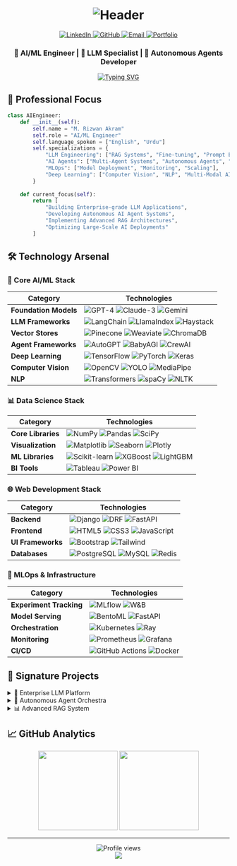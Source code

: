 # <div align="center">![Header](https://capsule-render.vercel.app/api?type=waving&color=gradient&height=200&section=header&text=M.%20Rizwan%20Akram&fontSize=60&animation=fadeIn)</div>

<div align="center">
  <a href="https://www.linkedin.com/in/m-rizwan-akram-8795b7216">
    <img src="https://img.shields.io/badge/LinkedIn-0077B5?style=for-the-badge&logo=linkedin&logoColor=white" alt="LinkedIn"/>
  </a>
  <a href="https://github.com/mrizwanakram">
    <img src="https://img.shields.io/badge/GitHub-100000?style=for-the-badge&logo=github&logoColor=white" alt="GitHub"/>
  </a>
  <a href="mailto:mrizwanoffical786.com">
    <img src="https://img.shields.io/badge/Email-D14836?style=for-the-badge&logo=gmail&logoColor=white" alt="Email"/>
  </a>
  <a href="https://mrizwanakram.github.io/Potfolio.io/">
    <img src="https://img.shields.io/badge/Portfolio-00A98F?style=for-the-badge&logo=About.me&logoColor=white" alt="Portfolio"/>
  </a>
</div>

<div align="center">
  <h3>🤖 AI/ML Engineer | 🚀 LLM Specialist | 🌟 Autonomous Agents Developer</h3>
  
  [![Typing SVG](https://readme-typing-svg.herokuapp.com?font=Fira+Code&pause=1000&color=00FF00&center=true&vCenter=true&width=435&lines=Building+Next-Gen+AI+Systems;Crafting+Autonomous+Agents;Optimizing+LLM+Applications;Pushing+AI+Boundaries)](https://git.io/typing-svg)
</div>

## 🎯 Professional Focus

```python
class AIEngineer:
    def __init__(self):
        self.name = "M. Rizwan Akram"
        self.role = "AI/ML Engineer"
        self.language_spoken = ["English", "Urdu"]
        self.specializations = {
            "LLM Engineering": ["RAG Systems", "Fine-tuning", "Prompt Engineering"],
            "AI Agents": ["Multi-Agent Systems", "Autonomous Agents", "Agent Orchestration"],
            "MLOps": ["Model Deployment", "Monitoring", "Scaling"],
            "Deep Learning": ["Computer Vision", "NLP", "Multi-Modal AI"]
        }
    
    def current_focus(self):
        return [
            "Building Enterprise-grade LLM Applications",
            "Developing Autonomous AI Agent Systems",
            "Implementing Advanced RAG Architectures",
            "Optimizing Large-Scale AI Deployments"
        ]

```

## 🛠️ Technology Arsenal

### 🧠 Core AI/ML Stack
<div align="center">

| Category | Technologies |
|----------|-------------|
| **Foundation Models** | ![GPT-4](https://img.shields.io/badge/GPT--4-000000?style=flat-square&logo=openai) ![Claude-3](https://img.shields.io/badge/Claude--3-7B68EE?style=flat-square&logo=anthropic) ![Gemini](https://img.shields.io/badge/Gemini-4285F4?style=flat-square&logo=google) |
| **LLM Frameworks** | ![LangChain](https://img.shields.io/badge/LangChain-339933?style=flat-square) ![LlamaIndex](https://img.shields.io/badge/LlamaIndex-FF4F64?style=flat-square) ![Haystack](https://img.shields.io/badge/Haystack-0081CB?style=flat-square) |
| **Vector Stores** | ![Pinecone](https://img.shields.io/badge/Pinecone-000000?style=flat-square) ![Weaviate](https://img.shields.io/badge/Weaviate-FF6B6B?style=flat-square) ![ChromaDB](https://img.shields.io/badge/ChromaDB-663399?style=flat-square) |
| **Agent Frameworks** | ![AutoGPT](https://img.shields.io/badge/AutoGPT-FF4F64?style=flat-square) ![BabyAGI](https://img.shields.io/badge/BabyAGI-2496ED?style=flat-square) ![CrewAI](https://img.shields.io/badge/CrewAI-FF6B6B?style=flat-square) |
| **Deep Learning** | ![TensorFlow](https://img.shields.io/badge/TensorFlow-FF6F00?style=flat-square&logo=tensorflow) ![PyTorch](https://img.shields.io/badge/PyTorch-EE4C2C?style=flat-square&logo=pytorch) ![Keras](https://img.shields.io/badge/Keras-D00000?style=flat-square&logo=keras) |
| **Computer Vision** | ![OpenCV](https://img.shields.io/badge/OpenCV-5C3EE8?style=flat-square&logo=opencv) ![YOLO](https://img.shields.io/badge/YOLO-00FFFF?style=flat-square) ![MediaPipe](https://img.shields.io/badge/MediaPipe-004B87?style=flat-square) |
| **NLP** | ![Transformers](https://img.shields.io/badge/Transformers-FFD700?style=flat-square) ![spaCy](https://img.shields.io/badge/spaCy-09A3D5?style=flat-square) ![NLTK](https://img.shields.io/badge/NLTK-3776AB?style=flat-square) |

</div>

### 📊 Data Science Stack
<div align="center">

| Category | Technologies |
|----------|-------------|
| **Core Libraries** | ![NumPy](https://img.shields.io/badge/NumPy-013243?style=flat-square&logo=numpy) ![Pandas](https://img.shields.io/badge/Pandas-150458?style=flat-square&logo=pandas) ![SciPy](https://img.shields.io/badge/SciPy-8CAAE6?style=flat-square&logo=scipy) |
| **Visualization** | ![Matplotlib](https://img.shields.io/badge/Matplotlib-11557C?style=flat-square) ![Seaborn](https://img.shields.io/badge/Seaborn-3776AB?style=flat-square) ![Plotly](https://img.shields.io/badge/Plotly-3F4F75?style=flat-square&logo=plotly) |
| **ML Libraries** | ![Scikit-learn](https://img.shields.io/badge/Scikit--learn-F7931E?style=flat-square&logo=scikit-learn) ![XGBoost](https://img.shields.io/badge/XGBoost-337AB7?style=flat-square) ![LightGBM](https://img.shields.io/badge/LightGBM-2980B9?style=flat-square) |
| **BI Tools** | ![Tableau](https://img.shields.io/badge/Tableau-E97627?style=flat-square&logo=tableau) ![Power BI](https://img.shields.io/badge/Power%20BI-F2C811?style=flat-square&logo=powerbi) |

</div>

### 🌐 Web Development Stack
<div align="center">

| Category | Technologies |
|----------|-------------|
| **Backend** | ![Django](https://img.shields.io/badge/Django-092E20?style=flat-square&logo=django) ![DRF](https://img.shields.io/badge/DRF-092E20?style=flat-square&logo=django) ![FastAPI](https://img.shields.io/badge/FastAPI-009688?style=flat-square&logo=fastapi) |
| **Frontend** | ![HTML5](https://img.shields.io/badge/HTML5-E34F26?style=flat-square&logo=html5) ![CSS3](https://img.shields.io/badge/CSS3-1572B6?style=flat-square&logo=css3) ![JavaScript](https://img.shields.io/badge/JavaScript-F7DF1E?style=flat-square&logo=javascript) |
| **UI Frameworks** | ![Bootstrap](https://img.shields.io/badge/Bootstrap-7952B3?style=flat-square&logo=bootstrap) ![Tailwind](https://img.shields.io/badge/Tailwind-38B2AC?style=flat-square&logo=tailwind-css) |
| **Databases** | ![PostgreSQL](https://img.shields.io/badge/PostgreSQL-336791?style=flat-square&logo=postgresql) ![MySQL](https://img.shields.io/badge/MySQL-4479A1?style=flat-square&logo=mysql) ![Redis](https://img.shields.io/badge/Redis-DC382D?style=flat-square&logo=redis) |

</div>

### 🚀 MLOps & Infrastructure
<div align="center">

| Category | Technologies |
|----------|-------------|
| **Experiment Tracking** | ![MLflow](https://img.shields.io/badge/MLflow-0194E2?style=flat-square&logo=mlflow) ![W&B](https://img.shields.io/badge/W&B-FFBE00?style=flat-square&logo=weightsandbiases) |
| **Model Serving** | ![BentoML](https://img.shields.io/badge/BentoML-000000?style=flat-square) ![FastAPI](https://img.shields.io/badge/FastAPI-009688?style=flat-square&logo=fastapi) |
| **Orchestration** | ![Kubernetes](https://img.shields.io/badge/Kubernetes-326CE5?style=flat-square&logo=kubernetes) ![Ray](https://img.shields.io/badge/Ray-028CF0?style=flat-square) |
| **Monitoring** | ![Prometheus](https://img.shields.io/badge/Prometheus-E6522C?style=flat-square&logo=prometheus) ![Grafana](https://img.shields.io/badge/Grafana-F46800?style=flat-square&logo=grafana) |
| **CI/CD** | ![GitHub Actions](https://img.shields.io/badge/GitHub%20Actions-2088FF?style=flat-square&logo=github-actions) ![Docker](https://img.shields.io/badge/Docker-2496ED?style=flat-square&logo=docker) |

</div>

## 🌟 Signature Projects

<details>
<summary>🤖 Enterprise LLM Platform</summary>

- **Tech Stack**: LangChain, Pinecone, FastAPI, React
- **Features**: 
  - RAG with multi-vector search
  - Custom knowledge graph integration
  - Real-time model performance monitoring
  - A/B testing framework for prompts
</details>

<details>
<summary>🎯 Autonomous Agent Orchestra</summary>

- **Tech Stack**: AutoGPT, LangChain, CrewAI
- **Features**:
  - Multi-agent task decomposition
  - Dynamic agent role assignment
  - Cross-agent memory sharing
  - Self-healing error recovery
</details>

<details>
<summary>📊 Advanced RAG System</summary>

- **Tech Stack**: LlamaIndex, Weaviate, Django
- **Features**:
  - Hybrid search (dense + sparse)
  - Document preprocessing pipeline
  - Query optimization
  - Context window management
</details>

## 📈 GitHub Analytics

<div align="center">
  <img height="180em" src="https://github-readme-stats.vercel.app/api?username=mrizwanakram&show_icons=true&theme=radical&include_all_commits=true&count_private=true"/>
  <img height="180em" src="https://github-readme-stats.vercel.app/api/top-langs/?username=mrizwanakram&layout=compact&langs_count=7&theme=radical"/>
</div>

---

<div align="center">
  <img src="https://komarev.com/ghpvc/?username=mrizwanakram&label=Profile%20views&color=0e75b6&style=flat" alt="Profile views"/>
</div>

<div align="center">
  <img src="https://capsule-render.vercel.app/api?type=waving&color=gradient&height=100&section=footer"/>
</div>
